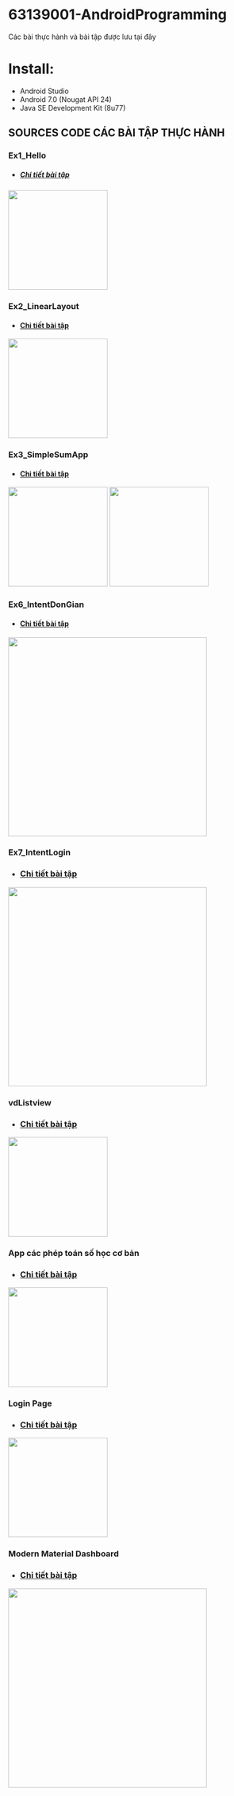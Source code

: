 # 63139001-AndroidProgramming
Các bài thực hành và bài tập được lưu tại đây
# Install:
+ Android Studio
+ Android 7.0 (Nougat API 24)
+ Java SE Development Kit (8u77)
## SOURCES CODE CÁC BÀI TẬP THỰC HÀNH
### Ex1_Hello
+ ##### [Chi tiết bài tập](https://github.com/ptns-12/63139001-AndroidProgramming/tree/main/HelloAndroid)
<img src = "https://github.com/ptns-12/63139001-AndroidProgramming/blob/main/images/Ex1_Hello.png" width = "200">

### Ex2_LinearLayout
+ #### [Chi tiết bài tập](https://github.com/ptns-12/63139001-AndroidProgramming/tree/main/VD1)
<img src = "https://github.com/ptns-12/63139001-AndroidProgramming/blob/main/images/Ex2_LinearLayout.png" width = "200">

### Ex3_SimpleSumApp
+ #### [Chi tiết bài tập](https://github.com/ptns-12/63139001-AndroidProgramming/tree/main/AppCong)
<img src = "https://github.com/ptns-12/63139001-AndroidProgramming/blob/main/images/Ex3_SimpleSumApp.png" width = "200">
<img src = "https://github.com/ptns-12/63139001-AndroidProgramming/blob/main/images/Ex3_SimpleSumAppOnClick.png" width = "200">

### Ex6_IntentDonGian
+ #### [Chi tiết bài tập](https://github.com/ptns-12/63139001-AndroidProgramming/tree/main/ManHinhDonGian)
<img src = "https://github.com/ptns-12/63139001-AndroidProgramming/blob/main/images/Ex6_IntentDonGian.png" width = "400">

### Ex7_IntentLogin
+ ### [Chi tiết bài tập](https://github.com/ptns-12/63139001-AndroidProgramming/tree/main/IntentLogin)
<img src = "https://github.com/ptns-12/63139001-AndroidProgramming/blob/main/images/Ex7_IntentLogin.png" width = "400">

### vdListview
+ ### [Chi tiết bài tập](https://github.com/ptns-12/63139001-AndroidProgramming/tree/main/ListView)
<img src = "https://github.com/ptns-12/63139001-AndroidProgramming/blob/main/images/listview.png" width = "200">

### App các phép toán số học cơ bản
+ ### [Chi tiết bài tập](https://github.com/ptns-12/63139001-AndroidProgramming/blob/main/sohocdongian/app/src/main/java/ptns/ntu/sohocdongian/MainActivity.java)
<img src = "https://github.com/ptns-12/63139001-AndroidProgramming/blob/main/images/sohocdongian.png" width = "200">

### Login Page
+ ### [Chi tiết bài tập](https://github.com/ptns-12/63139001-AndroidProgramming/tree/main/LoginPage)
<img src = "https://github.com/ptns-12/63139001-AndroidProgramming/blob/main/images/Login%20Page.png" width = "200"> 

### Modern Material Dashboard
+ ### [Chi tiết bài tập](https://github.com/ptns-12/63139001-AndroidProgramming/tree/main/Dashboard)
<img src = "https://github.com/ptns-12/63139001-AndroidProgramming/blob/main/images/Material%20Dashboard.png" width = "400"> 
